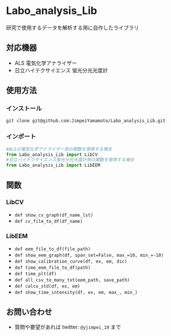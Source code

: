 # Labo_analysis_Lib
研究で使用するデータを解析する用に自作したライブラリ
## 対応機器
- ALS 電気化学アナライザー
- 日立ハイテクサイエンス 蛍光分光光度計
## 使用方法
### インストール
```
git clone git@github.com:JimpeiYamamoto/Labo_analysis_Lib.git
```
### インポート
```py
#ALSの電気化学アナライザー用の関数を使用する場合
from Labo_analysis_Lib import LibCV
#日立ハイテクサイエンス蛍光分光光度計用の関数を使用する場合
from Labo_analysis_Lib import LibEEM
```
## 関数
### LibCV
- `def show_cv_graph(df_name_lst)`
- `def cv_file_to_df(df_name)`
### LibEEM
- `def eem_file_to_df(file_path)`
- `def show_eem_graph(df, span_set=False, max_=10, min_=-10)`
- `def show_calibration_curve(df, ex, em, dic)`
- `def time_eem_file_to_df(path)`
- `def time_plt(df)`
- `def all_csv_to_many_txt(eem_path, save_path)`
- `def calcu_std(df, ex, em)`
- `def show_time_intensity(df, ex, em, max_, min_)`

## お問い合わせ
- 質問や要望があれば twitter: `@yjimpei_10` まで
